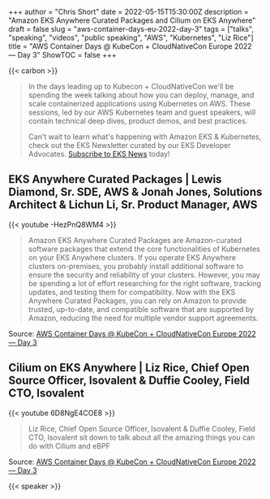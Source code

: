 +++
author = "Chris Short"
date = 2022-05-15T15:30:00Z
description = "Amazon EKS Anywhere Curated Packages and Cilium on EKS Anywhere"
draft = false
slug = "aws-container-days-eu-2022-day-3"
tags = ["talks", "speaking", "videos", "public speaking", "AWS", "Kubernetes", "Liz Rice"]
title = "AWS Container Days @ KubeCon + CloudNativeCon Europe 2022 — Day 3"
ShowTOC = false
+++

{{< carbon >}}

> In the days leading up to Kubecon + CloudNativeCon we'll be spending the week talking about how you can deploy, manage, and scale containerized applications using Kubernetes on AWS. These sessions, led by our AWS Kubernetes team and guest speakers, will contain technical deep dives, product demos, and best practices.
>
> Can't wait to learn what's happening with Amazon EKS & Kubernetes, check out the EKS Newsletter curated by our EKS Developer Advocates. [Subscribe to EKS News](https://eks.news/#subscribe) today!

## EKS Anywhere Curated Packages | Lewis Diamond, Sr. SDE, AWS  & Jonah Jones, Solutions Architect & Lichun Li, Sr. Product Manager, AWS

{{< youtube -HezPnQ8WM4 >}}

> Amazon EKS Anywhere Curated Packages are Amazon-curated software packages that extend the core functionalities of Kubernetes on your EKS Anywhere clusters. If you operate EKS Anywhere clusters on-premises, you probably install additional software to ensure the security and reliability of your clusters. However, you may be spending a lot of effort researching for the right software, tracking updates, and testing them for compatibility. Now with the EKS Anywhere Curated Packages, you can rely on Amazon to provide trusted, up-to-date, and compatible software that are supported by Amazon, reducing the need for multiple vendor support agreements.

Source: [AWS Container Days @ KubeCon + CloudNativeCon Europe 2022 — Day 3](https://www.twitch.tv/videos/1481899649?t=00h31m41s)

## Cilium on EKS Anywhere | Liz Rice, Chief Open Source Officer, Isovalent &  Duffie Cooley, Field CTO, Isovalent

{{< youtube 6D8NgE4COE8 >}}

> Liz Rice, Chief Open Source Officer, Isovalent &  Duffie Cooley, Field CTO, Isovalent sit down to talk about all the amazing things you can do with Cilium and eBPF

Source: [AWS Container Days @ KubeCon + CloudNativeCon Europe 2022 — Day 3](https://www.twitch.tv/videos/1481899649?t=01h00m42s)

{{< speaker >}}

